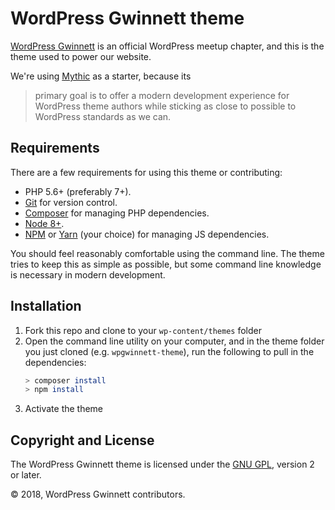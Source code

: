 # WordPress Gwinnett theme

[WordPress Gwinnett](https://wpgwinnett.com) is an official WordPress meetup chapter, and this is the theme used to power our website.

We're using [Mythic](https://github.com/justintadlock/mythic) as a starter, because its

> primary goal is to offer a modern development experience for WordPress theme authors while sticking as close to possible to WordPress standards as we can.

## Requirements

There are a few requirements for using this theme or contributing:

* PHP 5.6+ (preferably 7+).
* [Git](https://git-scm.com/) for version control.
* [Composer](https://getcomposer.org/) for managing PHP dependencies.
* [Node 8+](https://nodejs.org).
* [NPM](https://www.npmjs.com/) or [Yarn](https://yarnpkg.com/en/) (your choice) for managing JS dependencies.

You should feel reasonably comfortable using the command line. The theme tries to keep this as simple as possible, but some command line knowledge is necessary in modern development.

## Installation

1. Fork this repo and clone to your `wp-content/themes` folder
2. Open the command line utility on your computer, and in the theme folder you just cloned (e.g. `wpgwinnett-theme`), run the following to pull in the dependencies:
    ```bash
    > composer install
    > npm install
    ```
3. Activate the theme

## Copyright and License

The WordPress Gwinnett theme is licensed under the [GNU GPL](https://www.gnu.org/licenses/gpl-2.0.html), version 2 or later.

&copy; 2018, WordPress Gwinnett contributors.
